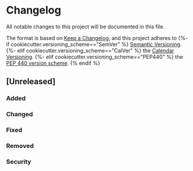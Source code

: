 # Changelog
All notable changes to this project will be documented in this
file.

The format is based on [Keep a
Changelog](https://keepachangelog.com/en/1.0.0/), and this project adheres to
{%- if cookiecutter.versioning_scheme=="SemVer" %}
[Semantic Versioning](https://semver.org/spec/v2.0.0.html).
{%- elif cookiecutter.versioning_scheme=="CalVer" %}
the [Calendar Versioning](https://calver.org/).
{%- elif cookiecutter.versioning_scheme=="PEP440" %}
the [PEP 440 version scheme](https://peps.python.org/pep-0440/#version-scheme).
{% endif %}

## [Unreleased]
### Added
### Changed
### Fixed
### Removed
### Security
